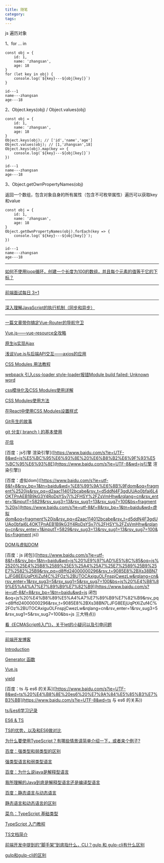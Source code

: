 ```yaml
---
title: 随笔
category:
tags:
---
```


js 遍历对象

1、for ... in

```
const obj = {
	id: 1,
	name: 'zhangsan',
	age: 18
}
for (let key in obj) {
	console.log(`${key}---${obj[key]}`)
}
```

```
id---1
name---zhangsan
age---18
```



2、Object.keys(obj) / Object.values(obj)

```
const obj = {
	id: 1,
	name: 'zhangsan',
	age: 18
}
Object.keys(obj); // ['id','name','age']
Object.values(obj); // [1,'zhangsan',18]
Object.keys(obj).map(key => {
	console.log(`${key}---${obj[key]}`)
})
```

```
id---1
name---zhangsan
age---18
```



3、Object.getOwnPropertyNames(obj)

返回一个数组，包含对象自身的所有属性（包含不可枚举属性）遍历可以获取key和value

```
const obj = {
	id: 1,
	name: 'zhangsan',
	age: 18
}
Object.getOwnPropertyNames(obj).forEach(key => {
	console.log(`${key}---${obj[key]}`);
})
```

```
id---1
name---zhangsan
age---18
```



-----



[如何不使用loop循环，创建一个长度为100的数组，并且每个元素的值等于它的下标？](https://www.zhihu.com/question/41493194)



---



[前端面试每日 3+1](https://github.com/haizlin/fe-interview)



---



[深入理解JavaScript的执行机制（同步和异步）](https://blog.csdn.net/jssy_csu/article/details/78627628)



---

[一篇文章带你搞定Vue-Router的导航守卫](https://baijiahao.baidu.com/s?id=1612908077665784077&wfr=spider&for=pc)

[Vue.js——vue-resource全攻略](https://www.cnblogs.com/chenhuichao/p/8308993.html)

[原生js实现Ajax](https://www.cnblogs.com/colima/p/5339227.html)

[浅谈Vue.js与后端API交互——axios的应用](https://blog.csdn.net/joyce_lcy/article/details/78873733)

[CSS Modules 用法教程](http://www.ruanyifeng.com/blog/2016/06/css_modules.html)

[webpack 引入css-loader style-loader报错Module build failed: Unknown word](https://blog.csdn.net/JavaBlueQueen/article/details/87705797)

[css模块化及CSS Modules使用详解](https://blog.csdn.net/xiangzhihong8/article/details/53195926)

[CSS Modules使用方法](https://www.cnblogs.com/kugeliu/p/7889018.html)

[在React中使用CSS Modules设置样式](https://www.cnblogs.com/diligentYe/p/6602010.html)

[Git先生的故事](https://www.jianshu.com/p/1ea0f3b7b409)

[git 分支( branch ) 的基本使用](https://www.cnblogs.com/TonyYPZhang/p/6219265.html)

[花信](https://www.cnblogs.com/microcosm/)

[百度：js引擎 渲染引擎]([https://www.baidu.com/s?ie=UTF-8&wd=js%E5%BC%95%E6%93%8E%20%E6%B8%B2%E6%9F%93%E5%BC%95%E6%93%8E](https://www.baidu.com/s?ie=UTF-8&wd=js引擎 渲染引擎))

[百度：虚拟dom]([https://www.baidu.com/s?ie=utf-8&f=8&rsv_bp=1&tn=baidu&wd=%E8%99%9A%E6%8B%9Fdom&oq=fragment%2520js&rsv_pq=d2aac114012bcabe&rsv_t=d5ddN4F3gdUUAo0bfai6L4OKTPnAEB1B9kG3Y4RoDsYSv7j%2FHSY%2FZsVmHhw&rqlang=cn&rsv_enter=1&inputT=5829&rsv_sug3=13&rsv_sug1=13&rsv_sug7=100&bs=fragment%20js](https://www.baidu.com/s?ie=utf-8&f=8&rsv_bp=1&tn=baidu&wd=虚拟dom&oq=fragment%20js&rsv_pq=d2aac114012bcabe&rsv_t=d5ddN4F3gdUUAo0bfai6L4OKTPnAEB1B9kG3Y4RoDsYSv7j%2FHSY%2FZsVmHhw&rqlang=cn&rsv_enter=1&inputT=5829&rsv_sug3=13&rsv_sug1=13&rsv_sug7=100&bs=fragment js))

[DOM与虚拟DOM](https://blog.csdn.net/zhouyl02/article/details/82807466)

[百度：js 闭包]([https://www.baidu.com/s?ie=utf-8&f=8&rsv_bp=1&tn=baidu&wd=js%20%E9%97%AD%E5%8C%85&oq=js%2520%25E4%25B8%2589%25E5%25A4%25A7%25E7%2589%25B9%25E7%2582%25B9&rsv_pq=d8ffd24000000296&rsv_t=9085E8%2BXs38BN7LJFG8EEjUqPtXiZuf4C%2FOz%2BUTOCAxiguOLFnspjCwezLw&rqlang=cn&rsv_enter=1&rsv_sug3=5&rsv_sug1=5&rsv_sug7=100&bs=js%20%E4%B8%89%E5%A4%A7%E7%89%B9%E7%82%B9](https://www.baidu.com/s?ie=utf-8&f=8&rsv_bp=1&tn=baidu&wd=js 闭包&oq=js%20%E4%B8%89%E5%A4%A7%E7%89%B9%E7%82%B9&rsv_pq=d8ffd24000000296&rsv_t=9085E8%2BXs38BN7LJFG8EEjUqPtXiZuf4C%2FOz%2BUTOCAxiguOLFnspjCwezLw&rqlang=cn&rsv_enter=1&rsv_sug3=5&rsv_sug1=5&rsv_sug7=100&bs=js 三大特点))

[看《ECMAScript6入门》，关于let的小疑问以及引申问题](http://f2e.im/t/316#reply3)

---

[前端开发博客](http://caibaojian.com/c/qianduan)

[Introduction](http://caibaojian.com/book/)

[Generator 函数](http://caibaojian.com/es6/generator.html)

[Vue.js](http://caibaojian.com/vue/)

[yield](https://developer.mozilla.org/zh-CN/docs/Web/JavaScript/Reference/Operators/yield)

[百度：ts 与 es6 的关系]([https://www.baidu.com/s?ie=UTF-8&wd=ts%20%E4%B8%8E%20es6%20%E7%9A%84%E5%85%B3%E7%B3%BB](https://www.baidu.com/s?ie=UTF-8&wd=ts 与 es6 的关系))

[ts与es6学习记录](https://www.cnblogs.com/damai/p/9120974.html)

[ES6 & TS](https://www.jianshu.com/p/49430e339295)

[TS的优势，以及和ES6做对比](https://www.jianshu.com/p/d2d15111f9d4)

[为什么要使用TypeScript？有哪些情景请简单介绍一下，或者来个例子?](https://www.zhihu.com/question/64563945)

[百度：强类型和弱类型的区别]([https://www.baidu.com/s?ie=utf-8&f=8&rsv_bp=1&tn=baidu&wd=%E5%BC%BA%E7%B1%BB%E5%9E%8B%E5%92%8C%E5%BC%B1%E7%B1%BB%E5%9E%8B%E7%9A%84%E5%8C%BA%E5%88%AB&oq=javascript&rsv_pq=f453e4ca0006a523&rsv_t=292ajbTC66OZ%2FPT%2Bsp3G1gbMYhHnO1UDY8GrGeAzz%2BM9hvkoqddqm%2BEZlv8&rqlang=cn&rsv_enter=1&rsv_sug3=14&rsv_sug1=14&rsv_sug7=100&bs=javascript](https://www.baidu.com/s?ie=utf-8&f=8&rsv_bp=1&tn=baidu&wd=强类型和弱类型的区别&oq=javascript&rsv_pq=f453e4ca0006a523&rsv_t=292ajbTC66OZ%2FPT%2Bsp3G1gbMYhHnO1UDY8GrGeAzz%2BM9hvkoqddqm%2BEZlv8&rqlang=cn&rsv_enter=1&rsv_sug3=14&rsv_sug1=14&rsv_sug7=100&bs=javascript))

[强类型语言和弱类型语言](https://blog.csdn.net/sinolzeng/article/details/40742757)

[百度：为什么说java是解释型语言]([https://www.baidu.com/s?ie=UTF-8&wd=%E4%B8%BA%E4%BB%80%E4%B9%88%E8%AF%B4java%E6%98%AF%E8%A7%A3%E9%87%8A%E5%9E%8B%E8%AF%AD%E8%A8%80](https://www.baidu.com/s?ie=UTF-8&wd=为什么说java是解释型语言))

[我所理解的Java到底是解释型语言还是编译型语言](https://blog.csdn.net/gaosure/article/details/58252393)

[百度：静态语言与动态语言]([https://www.baidu.com/s?ie=UTF-8&wd=%E9%9D%99%E6%80%81%E8%AF%AD%E8%A8%80%E4%B8%8E%E5%8A%A8%E6%80%81%E8%AF%AD%E8%A8%80](https://www.baidu.com/s?ie=UTF-8&wd=静态语言与动态语言))

[静态语言和动态语言的区别](https://www.cnblogs.com/raind/p/8551791.html)

[菜鸟：TypeScript 基础类型](https://www.runoob.com/typescript/ts-type.html)

[TypeScript 入门教程](https://ts.xcatliu.com/)

[TS文档简介](https://www.tslang.cn/docs/home.html)

[前端开发中提到的“脚手架”到底指什么，CLI？gulp 和 gulp-cli有什么区别](https://www.cnblogs.com/lalalagq/p/9901196.html)

[gulp和gulp-cli的区别](https://feizhaojun.com/?p=570)